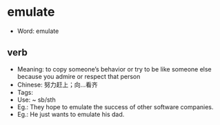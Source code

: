 # emulate

- Word: emulate

## verb

- Meaning: to copy someone’s behavior or try to be like someone else because you admire or respect that person
- Chinese: 努力赶上；向…看齐
- Tags: 
- Use: ~ sb/sth
- Eg.: They hope to emulate the success of other software companies.
- Eg.: He just wants to emulate his dad.

